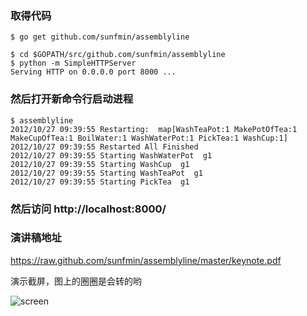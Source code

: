 ### 取得代码

	$ go get github.com/sunfmin/assemblyline

	$ cd $GOPATH/src/github.com/sunfmin/assemblyline
	$ python -m SimpleHTTPServer
	Serving HTTP on 0.0.0.0 port 8000 ...


### 然后打开新命令行启动进程

	$ assemblyline 
	2012/10/27 09:39:55 Restarting:  map[WashTeaPot:1 MakePotOfTea:1 MakeCupOfTea:1 BoilWater:1 WashWaterPot:1 PickTea:1 WashCup:1]
	2012/10/27 09:39:55 Restarted All Finished
	2012/10/27 09:39:55 Starting WashWaterPot  g1
	2012/10/27 09:39:55 Starting WashCup  g1
	2012/10/27 09:39:55 Starting WashTeaPot  g1
	2012/10/27 09:39:55 Starting PickTea  g1


### 然后访问 http://localhost:8000/

### 演讲稿地址

https://raw.github.com/sunfmin/assemblyline/master/keynote.pdf


演示截屏，图上的圈圈是会转的哟

![screen](https://raw.github.com/sunfmin/assemblyline/master/screenshot.png)